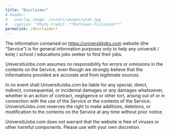 ```yaml
---
title: "Disclaimer"
# header:
#   overlay_image: /assets/images/utah.jpg
#   caption: "Photo Credit: **Kathleen Finlinson**"
permalink: /disclaimer/
---
```


The information contained on https://universitijobs.com website (the “Service”) is for general information purposes only to help any universiti / kolej / school / educations jobs seeker to find their jobs.

UniversitiJobs.com assumes no responsibility for errors or omissions in the contents on the Service, even though we strongly believe that the informations provided are accurate and from legitimate sources.

In no event shall UniversitiJobs.com be liable for any special, direct, indirect, consequential, or incidental damages or any damages whatsoever, whether in an action of contract, negligence or other tort, arising out of or in connection with the use of the Service or the contents of the Service. UniversitiJobs.com reserves the right to make additions, deletions, or modification to the contents on the Service at any time without prior notice.

UniversitiJobs.com does not warrant that the website is free of viruses or other harmful components. Please use with your own discretion.